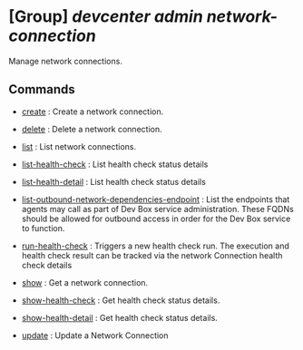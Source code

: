 # [Group] _devcenter admin network-connection_

Manage network connections.

## Commands

- [create](/Commands/devcenter/admin/network-connection/_create.md)
: Create a network connection.

- [delete](/Commands/devcenter/admin/network-connection/_delete.md)
: Delete a network connection.

- [list](/Commands/devcenter/admin/network-connection/_list.md)
: List network connections.

- [list-health-check](/Commands/devcenter/admin/network-connection/_list-health-check.md)
: List health check status details

- [list-health-detail](/Commands/devcenter/admin/network-connection/_list-health-detail.md)
: List health check status details

- [list-outbound-network-dependencies-endpoint](/Commands/devcenter/admin/network-connection/_list-outbound-network-dependencies-endpoint.md)
: List the endpoints that agents may call as part of Dev Box service administration. These FQDNs should be allowed for outbound access in order for the Dev Box service to function.

- [run-health-check](/Commands/devcenter/admin/network-connection/_run-health-check.md)
: Triggers a new health check run. The execution and health check result can be tracked via the network Connection health check details

- [show](/Commands/devcenter/admin/network-connection/_show.md)
: Get a network connection.

- [show-health-check](/Commands/devcenter/admin/network-connection/_show-health-check.md)
: Get health check status details.

- [show-health-detail](/Commands/devcenter/admin/network-connection/_show-health-detail.md)
: Get health check status details.

- [update](/Commands/devcenter/admin/network-connection/_update.md)
: Update a Network Connection
